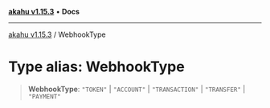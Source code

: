 [**akahu v1.15.3**](../README.md) • **Docs**

***

[akahu v1.15.3](../README.md) / WebhookType

# Type alias: WebhookType

> **WebhookType**: `"TOKEN"` \| `"ACCOUNT"` \| `"TRANSACTION"` \| `"TRANSFER"` \| `"PAYMENT"`
